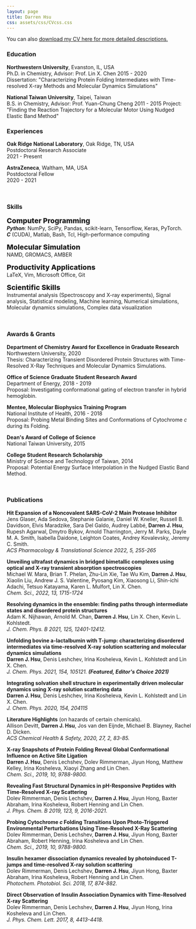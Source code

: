 ```yaml
---
layout: page
title: Darren Hsu
css: assets/css/CVcss.css
---
```


You can also [download my CV here for more detailed descriptions.](./assets/files/DarrenHsu_CV.pdf)


### Education 

**Northwestern University**, Evanston, IL, USA  
Ph.D. in Chemistry, Advisor: Prof. Lin X. Chen
2015 - 2020  
Dissertation: "Characterizing Protein Folding Intermediates with Time-resolved X-ray Methods and Molecular Dynamics Simulations"

**National Taiwan University**, Taipei, Taiwan  
B.S. in Chemistry, Advisor: Prof. Yuan-Chung Cheng
2011 - 2015
Project: "Finding the Reaction Trajectory for a Molecular Motor Using Nudged Elastic Band Method"

### Experiences

**Oak Ridge National Laboratory**, Oak Ridge, TN, USA  
Postdoctoral Research Associate  
2021 - Present  

**AstraZeneca**, Waltham, MA, USA  
Postdoctoral Fellow  
2020 - 2021  

<br/>

### Skills
<span style="font-size: 1.2rem; font-weight: 800;">Computer Programming</span><br/>
**_Python_**: NumPy, SciPy, Pandas, scikit-learn, Tensorflow, Keras, PyTorch.  
**_C_** (CUDA), Matlab, Bash, Tcl, High-performance computing

<span style="font-size: 1.2rem; font-weight: 800;">Molecular Simulation</span><br/>
NAMD, GROMACS, AMBER

<span style="font-size: 1.2rem; font-weight: 800;">Productivity Applications</span><br/>
LaTeX, Vim, Microsoft Office, Git

<span style="font-size: 1.2rem; font-weight: 800;">Scientific Skills</span><br/>
Instrumental analysis (Spectroscopy and X-ray experiments), Signal analysis, Statistical modeling, Machine learning, Numerical simulations, Molecular dynamics simulations, Complex data visualization

<!--
<span style="font-size: 1.2rem; font-weight: 800;">Languages</span><br/>
Chinese Mandarin (Traditional; Native), English (Professional)  
-->

<br/>

### Awards & Grants

**Department of Chemistry Award for Excellence in Graduate Research**  
Northwestern University, 2020  
Thesis: Characterizing Transient Disordered Protein Structures with Time-Resolved X-Ray Techniques and Molecular Dynamics Simulations.

**Office of Science Graduate Student Research Award**  
Department of Energy, 2018 - 2019  
Proposal: Investigating conformational gating of electron transfer in hybrid hemoglobin.

**Mentee, Molecular Biophysics Training Program**  
National Institute of Health, 2016 - 2018  
Proposal: Probing Metal Binding Sites and Conformations of Cytochrome *c* during its Folding. 

**Dean's Award of College of Science**  
National Taiwan University, 2015  

**College Student Research Scholarship**  
Ministry of Science and Technology of Taiwan, 2014  
Proposal: Potential Energy Surface Interpolation in the Nudged Elastic Band Method.

<br/>

### Publications

**Hit Expansion of a Noncovalent SARS-CoV-2 Main Protease Inhibitor**  
<span class="smaller">
Jens Glaser, Ada Sedova, Stephanie Galanie, Daniel W. Kneller, Russell B. Davidson, Elvis Maradzike, Sara Del Galdo, Audrey Labbé, <strong>Darren J. Hsu</strong>, Rupesh Agarwal, Dmytro Bykov, Arnold Tharrington, Jerry M. Parks, Dayle M. A. Smith, Isabella Daidone, Leighton Coates, Andrey Kovalevsky, Jeremy C. Smith.
<br/>
<em>ACS Pharmacology & Translational Science 2022, 5, 255-265</em>
</span>

**Unveiling ultrafast dynamics in bridged bimetallic complexes using optical and X-ray transient absorption spectroscopies**  
<span class="smaller">
Michael W. Mara, Brian T. Phelan, Zhu-Lin Xie, Tae Wu Kim, <strong>Darren J. Hsu</strong>, Xiaolin Liu, Andrew J. S. Valentine, Pyosang Kim, Xiaosong Li, Shin-ichi Adachi, Tetsuo Katayama, Karen L. Mulfort, Lin X. Chen.
<br/>
<em>Chem. Sci., 2022, 13, 1715-1724</em>
</span>

**Resolving dynamics in the ensemble: finding paths through intermediate states and disordered protein structures**  
<span class="smaller">
Adam K. Nijhawan, Arnold M. Chan, <strong>Darren J. Hsu</strong>, Lin X. Chen, Kevin L. Kohlstedt.
<br/>
<em> J. Chem. Phys. B 2021, 125, 12401-12412.</em>
</span>

**Unfolding bovine a-lactalbumin with T-jump: characterizing disordered intermediates via time-resolved X-ray solution scattering and molecular dynamics simulations**  
<span class="smaller">
<strong>Darren J. Hsu</strong>, Denis Leshchev, Irina Kosheleva, Kevin L. Kohlstedt and Lin X. Chen.
<br/>
<em>J. Chem. Phys. 2021, 154, 105121. <strong>(Featured, Editor's Choice 2021)</strong></em>
</span>

**Integrating solvation shell structure in experimentally driven molecular dynamics using X-ray solution scattering data**  
<span class="smaller">
<strong>Darren J. Hsu</strong>, Denis Leshchev, Irina Kosheleva, Kevin L. Kohlstedt and Lin X. Chen.
<br/>
<em>J. Chem. Phys. 2020, 154, 204115</em>
</span>

**Literature Highlights** (on hazards of certain chemicals).  
<span class="smaller">
Allison Devitt, <strong>Darren J. Hsu</strong>, Jos van den Eijnde, Michael B. Blayney, Rachel D. Dicken.
<br/>
<em>ACS Chemical Health & Safety, 2020, 27, 2, 83-85.</em>
</span>

**X-ray Snapshots of Protein Folding Reveal Global Conformational Influence on Active Site Ligation**  
<span class="smaller">
<strong>Darren J. Hsu</strong>, Denis Lechshev, Dolev Rimmerman, Jiyun Hong, Matthew Kelley, Irina Kosheleva, Xiaoyi Zhang and Lin Chen.
<br/>
<em>Chem. Sci., 2019, 10, 9788-9800.</em>
</span>

**Revealing Fast Structural Dynamics in pH-Responsive Peptides with Time-Resolved X-ray Scattering**  
<span class="smaller">
Dolev Rimmerman, Denis Lechshev, <strong>Darren J. Hsu</strong>, Jiyun Hong, Baxter Abraham, Irina Kosheleva, Robert Henning and Lin Chen.
<br/>
<em>J. Phys. Chem. B 2019, 123, 9, 2016-2021.</em>
</span>

**Probing Cytochrome _c_ Folding Transitions Upon Photo-Triggered Environmental Perturbations Using Time-Resolved X-Ray Scattering**  
<span class="smaller">
Dolev Rimmerman, Denis Lechshev, <strong>Darren J. Hsu</strong>, Jiyun Hong, Baxter Abraham, Robert Henning, Irina Kosheleva and Lin Chen.
<br/>
<em>Chem. Sci., 2019, 10, 9788-9800.</em>
</span>

**Insulin hexamer dissociation dynamics revealed by photoinduced T-jumps and time-resolved X-ray solution scattering**  
<span class="smaller">
Dolev Rimmerman, Denis Lechshev, <strong>Darren J. Hsu</strong>, Jiyun Hong, Baxter Abraham, Irina Kosheleva, Robert Henning and Lin Chen.
<br/>
<em>Photochem. Photobiol. Sci. 2018, 17, 874-882.</em>
</span>

**Direct Observation of Insulin Association Dynamics with Time-Resolved X-ray Scattering**   
<span class="smaller">
Dolev Rimmerman, Denis Lechshev, <strong>Darren J. Hsu</strong>, Jiyun Hong, Irina Kosheleva and Lin Chen.
<br/>
<em>J. Phys. Chem. Lett. 2017, 8, 4413-4418.</em>
</span>


<!--<ol reversed class=CV>
  <li>Michael W. Mara, Brian T. Phelan, Zhu-Lin Xie, Tae Wu Kim, <strong>Darren J. Hsu</strong>, Xiaolin Liu, Andrew J. S. Valentine, Pyosang Kim, Xiaosong Li, Shin-ichi Adachi, Tetsuo Katayama, Karen L. Mulfort, Lin X. Chen.  <strong><em>Unveiling ultrafast dynamics in bridged bimetallic complexes using optical and X-ray transient absorption spectroscopies.</em></strong> Chem. Sci. Accepted.</li>
  <li>Adam K. Nijhawan, Arnold M. Chan, <strong>Darren J. Hsu</strong>, Lin X. Chen, Kevin L. Kohlstedt.  <strong><em>Resolving dynamics in the ensemble: finding paths through intermediate states and disordered protein structures.</em></strong> J. Chem. Phys. B 2021, 125, 12401-12412.</li> 
  <li><strong>Darren J. Hsu</strong>, Denis Leshchev, Irina Kosheleva, Kevin L. Kohlstedt and Lin X. Chen.  Unfolding bovine a-lactalbumin with T-jump: characterizing disordered intermediates via time-resolved X-ray solution scattering and molecular dynamics simulations. J. Chem. Phys. 2021, 154, 105121. <strong>(Featured)</strong></li>
  <li><strong>Darren J. Hsu</strong>, Denis Leshchev, Irina Kosheleva, Kevin L. Kohlstedt and Lin X. Chen.  Integrating solvation shell structure in experimentally driven molecular dynamics using X-ray solution scattering data. J. Chem. Phys. 2020, 154, 204115</li>
  <li>Allison Devitt, <strong>Darren J. Hsu</strong>, Jos van den Eijnde, Michael B. Blayney, Rachel D. Dicken.  Literature Highlights. ACS Chemical Health & Safety, 2020, 27, 2, 83-85. </li>
  <li><strong>Darren J. Hsu</strong>, Denis Lechshev, Dolev Rimmerman, Jiyun Hong, Matthew Kelley, Irina Kosheleva, Xiaoyi Zhang and Lin Chen.  X-ray Snapshots of Protein Folding Reveal Global Conformational Influence on Active Site Ligation. Chem. Sci., 2019, 10, 9788-9800.</li>
  <li>Dolev Rimmerman, Denis Lechshev, <strong>Darren J. Hsu</strong>, Jiyun Hong, Baxter Abraham, Irina Kosheleva, Robert Henning and Lin Chen.  Revealing Fast Structural Dynamics in pH-Responsive Peptides with Time-Resolved X-ray Scattering. J. Phys. Chem. B 2019, 123, 9, 2016-2021.</li>
  <li>Dolev Rimmerman, Denis Lechshev, <strong>Darren J. Hsu</strong>, Jiyun Hong, Baxter Abraham, Robert Henning, Irina Kosheleva and Lin Chen.  Probing Cytochrome c Folding Transitions Upon Photo-Triggered Environmental Perturbations Using Time-Resolved X-Ray Scattering. J. Phys. Chem. B 2018, 122, 20, 5218-5224.</li>
  <li>Dolev Rimmerman, Denis Lechshev, <strong>Darren J. Hsu</strong>, Jiyun Hong, Baxter Abraham, Irina Kosheleva, Robert Henning and Lin Chen.  Insulin hexamer dissociation dynamics revealed by photoinduced T-jumps and time-resolved X-ray solution scattering. Photochem. Photobiol. Sci. 2018, 17, 874-882.</li>
  <li>Dolev Rimmerman, Denis Lechshev, <strong>Darren J. Hsu</strong>, Jiyun Hong, Irina Kosheleva and Lin Chen.  Direct Observation of Insulin Association Dynamics with Time-Resolved X-ray Scattering. J. Phys. Chem. Lett. 2017, 8, 4413-4418.</li>
</ol>-->

